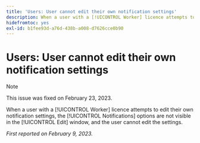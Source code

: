 ```yaml
---
title: 'Users: User cannot edit their own notification settings'
description: When a user with a [!UICONTROL Worker] licence attempts to edit their own notification settings, the [!UICONTROL Notifications] options are not visible in the [!UICONTROL Edit] window, and the user cannot edit the settings.
hidefromtoc: yes
exl-id: b1fee93d-a76d-438b-a008-d7626cce0b90
---
```

# Users: User cannot edit their own notification settings

>[!NOTE]
>
>This issue was fixed on February 23, 2023.

When a user with a [!UICONTROL Worker] licence attempts to edit their own notification settings, the [!UICONTROL Notifications] options are not visible in the [!UICONTROL Edit] window, and the user cannot edit the settings.

_First reported on February 9, 2023._
